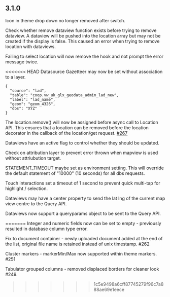## 3.1.0

Icon in theme drop down no longer removed after switch.

Check whether remove dataview function exists before trying to remove dataview. A dataview will be pushed into the location array but may not be created if the display is false. This caused an error when trying to remove location with dataviews.

Failing to select location will now remove the hook and not prompt the error message twice.

<<<<<<< HEAD
Datasource Gazetteer may now be set without association to a layer.

```
{
  "source": "lad",
  "table": "coop.vw_uk_glx_geodata_admin_lad_new",
  "label": "lad_name",
  "geom": "geom_4326",
  "dbs": "XYZ"
}
```

The location.remove() will now be assigned before async call to Location API. This ensures that a location can be removed before the location decorator in the callback of the location/get request. [#267](https://github.com/GEOLYTIX/xyz/issues/267)

Dataviews have an active flag to control whether they should be updated.

Check on attribution layer to prevent error thrown when mapview is used without attriubution target.

STATEMENT_TIMEOUT maybe set as environment setting. This will override the default statement of "10000" (10 seconds) for all dbs requests.

Touch interactions set a timeout of 1 second to prevent quick multi-tap for highlight / selection.

Dataviews may have a center property to send the lat lng of the current map view centre to the Query API.

Dataviews now support a queryparams object to be sent to the Query API.

=======
Integer and numeric fields now can be set to empty - previously resulted in database column type error.

Fix to document container - newly uploaded document added at the end of the list, original file name is retained instead of unix timestamp. #262 

Cluster markers - markerMin/Max now supported within theme markers. #251 

Tabulator grouped columns - removed displaced borders for cleaner look #249.
>>>>>>> 1c5e9498a6cff87745279f96c7a888ae69e1eece
